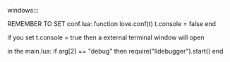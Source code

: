 windows:::

REMEMBER TO SET conf.lua: 
function love.conf(t)
	t.console = false
end

if you set t.console = true then a external terminal window will open

in the main.lua:
if arg[2] == "debug" then
    require("lldebugger").start()
end